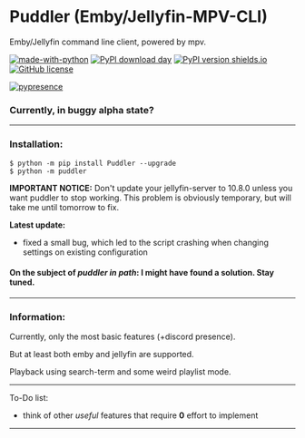 # Puddler (Emby/Jellyfin-MPV-CLI)
Emby/Jellyfin command line client, powered by mpv.

[![made-with-python](https://img.shields.io/badge/Made%20with-Python-1f425f.svg?style=flat)](https://www.python.org/)
[![PyPI download day](https://img.shields.io/pypi/dd/puddler.svg?style=flat&logo=pypi)](https://pypi.python.org/pypi/Puddler/)
[![PyPI version shields.io](https://img.shields.io/pypi/v/puddler.svg?style=flat&logo=pypi)](https://pypi.python.org/pypi/Puddler/)
[![GitHub license](https://img.shields.io/github/license/Vernoxvernax/Puddler.svg?style=flat)](https://github.com/Vernoxvernax/Puddler/blob/main/COPYING)

[//]: # ([![Open Source? Yes!]&#40;https://badgen.net/badge/Open%20Source%20%3F/Yes%21/blue?style=flat&icon=github&#41;]&#40;https://github.com/Vernoxvernax/Puddler/&#41;)
[![pypresence](https://img.shields.io/badge/using-pypresence-00bb88.svg?style=flat&logo=discord)](https://github.com/qwertyquerty/pypresence)


### Currently, in buggy alpha state?
___

### Installation:
```
$ python -m pip install Puddler --upgrade
$ python -m puddler
```

**IMPORTANT NOTICE:**
Don't update your jellyfin-server to 10.8.0 unless you want puddler to stop working.
This problem is obviously temporary, but will take me until tomorrow to fix.


**Latest update:**
+ fixed a small bug, which led to the script crashing when changing settings on existing configuration

#### On the subject of *puddler in path*: I might have found a solution. Stay tuned.

___

### Information:

Currently, only the most basic features (+discord presence).

But at least both emby and jellyfin are supported.

Playback using search-term and some weird playlist mode.

___

To-Do list:

+ think of other *useful* features that require **0** effort to implement

---
